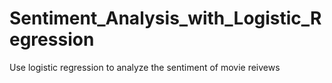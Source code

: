 # Sentiment_Analysis_with_Logistic_Regression
Use logistic regression to analyze the sentiment of movie reivews
